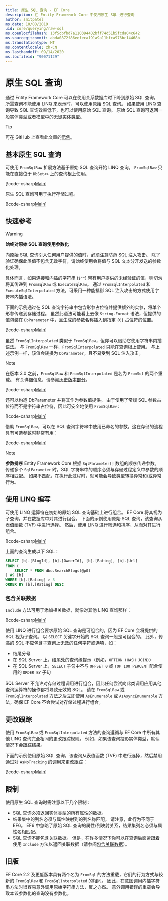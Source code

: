 ```yaml
---
title: 原生 SQL 查询 - EF Core
description: 在 Entity Framework Core 中使用原生 SQL 进行查询
author: smitpatel
ms.date: 10/08/2019
uid: core/querying/raw-sql
ms.openlocfilehash: 13f5cbfbd7a110394402bff74d51b5fcda04c642
ms.sourcegitcommit: abda0872f86eefeca191a9a11bfca976bc14468b
ms.translationtype: HT
ms.contentlocale: zh-CN
ms.lasthandoff: 09/14/2020
ms.locfileid: "90071129"
---
```

# <a name="raw-sql-queries"></a>原生 SQL 查询

通过 Entity Framework Core 可以在使用关系数据库时下降到原始 SQL 查询。 所需查询不能使用 LINQ 来表示时，可以使用原始 SQL 查询。 如果使用 LINQ 查询导致 SQL 查询效率低下，也可以使用原始 SQL 查询。 原始 SQL 查询可返回一般实体类型或者模型中的[无键实体类型](xref:core/modeling/keyless-entity-types)。

> [!TIP]  
> 可在 GitHub 上查看此文章的[示例](https://github.com/dotnet/EntityFramework.Docs/tree/master/samples/core/Querying/)。

## <a name="basic-raw-sql-queries"></a>基本原生 SQL 查询

可使用 `FromSqlRaw` 扩展方法基于原始 SQL 查询开始 LINQ 查询。 `FromSqlRaw` 只能在直接位于 `DbSet<>` 上的查询根上使用。

[!code-csharp[Main](../../../samples/core/Querying/RawSQL/Sample.cs#FromSqlRaw)]

原生 SQL 查询可用于执行存储过程。

[!code-csharp[Main](../../../samples/core/Querying/RawSQL/Sample.cs#FromSqlRawStoredProcedure)]

## <a name="passing-parameters"></a>快速参考

> [!WARNING]
> **始终对原始 SQL 查询使用参数化**
>
> 向原始 SQL 查询引入任何用户提供的值时，必须注意防范 SQL 注入攻击。 除了验证确保此类值不包含无效字符，请始终使用会将值与 SQL 文本分开发送的参数化处理。
>
> 具体而言，如果连接和内插的字符串 (`$""`) 带有用户提供的未经验证的值，则切勿将其传递到 `FromSqlRaw` 或 `ExecuteSqlRaw`。 通过 `FromSqlInterpolated` 和 `ExecuteSqlInterpolated` 方法，可采用一种能抵御 SQL 注入攻击的方式使用字符串内插语法。

下面的示例通过在 SQL 查询字符串中包含形参占位符并提供额外的实参，将单个形参传递到存储过程。 虽然此语法可能看上去像 `String.Format` 语法，但提供的值包装在 `DbParameter` 中，且生成的参数名称插入到指定 `{0}` 占位符的位置。

[!code-csharp[Main](../../../samples/core/Querying/RawSQL/Sample.cs#FromSqlRawStoredProcedureParameter)]

虽然 `FromSqlInterpolated` 类似于 `FromSqlRaw`，但你可以借助它使用字符串内插语法。 与 `FromSqlRaw` 一样，`FromSqlInterpolated` 只能在查询根上使用。 与上述示例一样，该值会转换为 `DbParameter`，且不易受到 SQL 注入攻击。

> [!NOTE]
> 在版本 3.0 之前，`FromSqlRaw` 和 `FromSqlInterpolated` 是名为 `FromSql` 的两个重载。 有关详细信息，请参阅[历史版本部分](#previous-versions)。

[!code-csharp[Main](../../../samples/core/Querying/RawSQL/Sample.cs#FromSqlInterpolatedStoredProcedureParameter)]

还可以构造 DbParameter 并将其作为参数值提供。 由于使用了常规 SQL 参数占位符而不是字符串占位符，因此可安全地使用 `FromSqlRaw`：

[!code-csharp[Main](../../../samples/core/Querying/RawSQL/Sample.cs#FromSqlRawStoredProcedureSqlParameter)]

借助 `FromSqlRaw`，可以在 SQL 查询字符串中使用已命名的参数，这在存储的流程具有可选参数时非常有用：

[!code-csharp[Main](../../../samples/core/Querying/RawSQL/Sample.cs#FromSqlRawStoredProcedureNamedSqlParameter)]

> [!NOTE]
> **参数排序** Entity Framework Core 根据 `SqlParameter[]` 数组的顺序传递参数。 传递多个 `SqlParameter` 时，SQL 字符串中的顺序必须与存储过程定义中参数的顺序相匹配。 如果不匹配，在执行此过程时，就可能会导致类型转换异常和/或异常行为。

## <a name="composing-with-linq"></a>使用 LINQ 编写

可使用 LINQ 运算符在初始的原始 SQL 查询基础上进行组合。 EF Core 将其视为子查询，并在数据库中对其进行组合。 下面的示例使用原始 SQL 查询，该查询从表值函数 (TVF) 中进行选择。 然后，使用 LINQ 进行筛选和排序，从而对其进行组合。

[!code-csharp[Main](../../../samples/core/Querying/RawSQL/Sample.cs#FromSqlInterpolatedComposed)]

上面的查询生成以下 SQL：

```sql
SELECT [b].[BlogId], [b].[OwnerId], [b].[Rating], [b].[Url]
FROM (
    SELECT * FROM dbo.SearchBlogs(@p0)
) AS [b]
WHERE [b].[Rating] > 3
ORDER BY [b].[Rating] DESC
```

### <a name="including-related-data"></a>包含关联数据

`Include` 方法可用于添加相关数据，就像对其他 LINQ 查询那样：

[!code-csharp[Main](../../../samples/core/Querying/RawSQL/Sample.cs#FromSqlInterpolatedInclude)]

使用 LINQ 进行组合要求原始 SQL 查询是可组合的，因为 EF Core 会将提供的 SQL 视为子查询。 以 `SELECT` 关键字开始的 SQL 查询一般是可组合的。 此外，传递的 SQL 不应包含子查询上无效的任何字符或选项，如：

- 结尾分号
- 在 SQL Server 上，结尾处的查询级提示（例如，`OPTION (HASH JOIN)`）
- 在 SQL Server 上，`SELECT` 子句中不与 `OFFSET 0` 或 `TOP 100 PERCENT` 配合使用的 `ORDER BY` 子句

SQL Server 不允许对存储过程调用进行组合，因此任何尝试向此类调用应用其他查询运算符的操作都将导致无效的 SQL。 请在 `FromSqlRaw` 或 `FromSqlInterpolated` 方法之后立即使用 `AsEnumerable` 或 `AsAsyncEnumerable` 方法，确保 EF Core 不会尝试对存储过程进行组合。

## <a name="change-tracking"></a>更改跟踪

使用 `FromSqlRaw` 或 `FromSqlInterpolated` 方法的查询遵循与 EF Core 中所有其他 LINQ 查询完全相同的更改跟踪规则。 例如，如果该查询投影实体类型，默认情况下会跟踪结果。

下面的示例使用原始 SQL 查询，该查询从表值函数 (TVF) 中进行选择，然后禁用通过对 `AsNoTracking` 的调用来更改跟踪：

[!code-csharp[Main](../../../samples/core/Querying/RawSQL/Sample.cs#FromSqlInterpolatedAsNoTracking)]

## <a name="limitations"></a>限制

使用原生 SQL 查询时需注意以下几个限制：

- SQL 查询必须返回实体类型的所有属性的数据。
- 结果集中的列名必须与属性映射到的列名称匹配。 请注意，此行为不同于 EF6。 EF6 中忽略了原始 SQL 查询的属性/列映射关系，结果集列名必须与属性名相匹配。
- SQL 查询不能包含关联数据。 但是，在许多情况下你可以在查询后面紧跟着使用 `Include` 方法以返回关联数据（请参阅[包含关联数据](#including-related-data)）。

## <a name="previous-versions"></a>旧版

EF Core 2.2 及更低版本具有两个名为 `FromSql` 的方法重载，它们的行为方式与较新的 `FromSqlRaw` 和 `FromSqlInterpolated` 的相同。 因此，在意图调用内插字符串方法时很容易意外调用原始字符串方法，反之亦然。 意外调用错误的重载会导致本该参数化的查询没有参数化。
